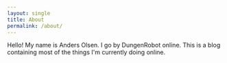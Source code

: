 ```yaml
---
layout: single
title: About
permalink: /about/
---
```


Hello! My name is Anders Olsen. I go by DungenRobot online. This is a blog containing most of the things I'm currently doing online.